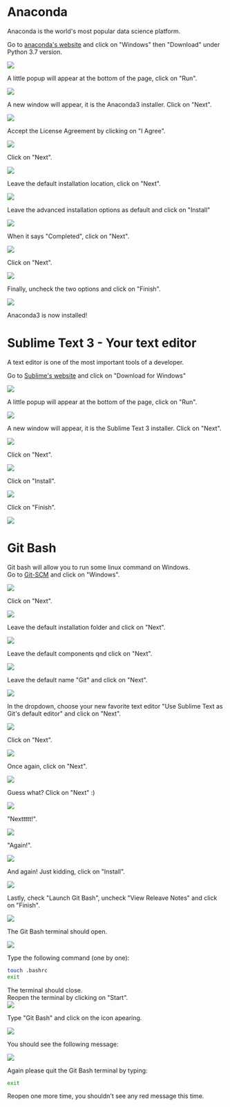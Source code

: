 # Anaconda

Anaconda is the world's most popular data science platform.

Go to [anaconda's website](https://www.anaconda.com/distribution/) and click on "Windows" then "Download" under Python 3.7 version.

![](images/anaconda_1.png)

A little popup will appear at the bottom of the page, click on "Run".

![](images/anaconda_2.png)

A new window will appear, it is the Anaconda3 installer. Click on "Next".

![](images/anaconda_3.png)

Accept the License Agreement by clicking on "I Agree".

![](images/anaconda_4.png)

Click on "Next".  

![](images/anaconda_5.png)

Leave the default installation location, click on "Next".

![](images/anaconda_6.png)

Leave the advanced installation options as default and click on "Install"

![](images/anaconda_7.png)

When it says "Completed", click on "Next".  

![](images/anaconda_8.png)

Click on "Next".  

![](images/anaconda_9.png)

Finally, uncheck the two options and click on "Finish".

![](images/anaconda_10.png)

Anaconda3 is now installed!


# Sublime Text 3 - Your text editor

A text editor is one of the most important tools of a developer.

Go to [Sublime's website](https://www.sublimetext.com/) and click on "Download for Windows"  

![](images/sublime_1.png)

A little popup will appear at the bottom of the page, click on "Run".  

![](images/sublime_2.png)

A new window will appear, it is the Sublime Text 3 installer. Click on "Next".  

![](images/sublime_3.png)

Click on "Next".  

![](images/sublime_4.png)

Click on "Install".  

![](images/sublime_5.png)

Click on "Finish".  

![](images/sublime_6.png)


# Git Bash

Git bash will allow you to run some linux command on Windows.  
Go to [Git-SCM](https://git-scm.com/download/wim) and click on "Windows".  

![](images/gitbash_1.png)

Click on "Next".  

![](images/gitbash_2.png)

Leave the default installation folder and click on "Next".  

![](images/gitbash_3.png)

Leave the default components qnd click on "Next".  

![](images/gitbash_4.png)

Leave the default name "Git" and click on "Next".  

![](images/gitbash_5.png)

In the dropdown, choose your new favorite text editor "Use Sublime Text as Git's default editor" and click on "Next".  

![](images/gitbash_6.png)

Click on "Next".  

![](images/gitbash_7.png)

Once again, click on "Next".

![](images/gitbash_8.png)

Guess what? Click on "Next" :)  

![](images/gitbash_9.png)

"Nexttttt!".  

![](images/gitbash_10.png)

"Again!".  

![](images/gitbash_11.png)

And again! Just kidding, click on "Install".  

![](images/gitbash_12.png)

Lastly, check "Launch Git Bash", uncheck "View Releave Notes" and click on "Finish".  

![](images/gitbash_13.png)

The Git Bash terminal should open.  

![](images/gitbash_14.png)

Type the following command (one by one):  
```bash
touch .bashrc
exit
```

The terminal should close.  
Reopen the terminal by clicking on "Start".  
![](images/start.png)

Type "Git Bash" and click on the icon apearing.  

![](images/gitbash_16.png)

You should see the following message:

![](images/gitbash_15.png)

Again please quit the Git Bash terminal by typing:  
```bash
exit
``` 

Reopen one more time, you shouldn't see any red message this time.  


